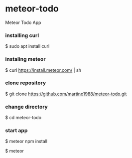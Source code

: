 # meteor-todo
Meteor Todo App

### installing curl
$ sudo apt install curl

### instaling meteor
$ curl https://install.meteor.com/ | sh

### clone repository
$ git clone https://github.com/martino1988/meteor-todo.git

### change directory
$ cd meteor-todo

### start app
$ meteor npm install

$ meteor
